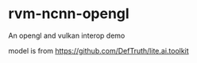 # rvm-ncnn-opengl
An opengl and vulkan interop demo

model is from https://github.com/DefTruth/lite.ai.toolkit
